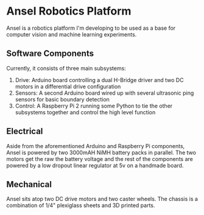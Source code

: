 # Ansel Robotics Platform
Ansel is a robotics platform I'm developing to be used as a base for computer vision and machine learning experiments.

## Software Components
Currently, it consists of three main subsystems:
1. Drive: Arduino board controlling a dual H-Bridge driver and two DC motors in a differential drive configuration
2. Sensors: A second Arduino board wired up with several ultrasonic ping sensors for basic boundary detection
3. Control: A Raspberry Pi 2 running some Python to tie the other subsystems together and control the high level function

## Electrical
Aside from the aforementioned Arduino and Raspberry Pi components, Ansel is powered by two 3000mAH NiMH battery packs in parallel.
The two motors get the raw the battery voltage and the rest of the components are powered by a low dropout linear regulator at 5v on a handmade board.

## Mechanical
Ansel sits atop two DC drive motors and two caster wheels. The chassis is a combination of 1/4" plexiglass sheets and 3D printed parts.
